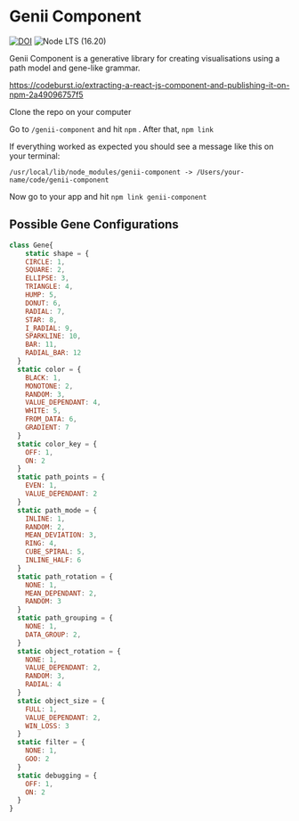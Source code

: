 # Genii Component
[![DOI](https://zenodo.org/badge/155877027.svg)](https://zenodo.org/doi/10.5281/zenodo.12571855)
![Node LTS (16.20)](https://img.shields.io/badge/node-v16.20.x-blue)


Genii Component is a generative library for creating visualisations using a path model and gene-like grammar.

https://codeburst.io/extracting-a-react-js-component-and-publishing-it-on-npm-2a49096757f5

Clone the repo on your computer

Go to ```/genii-component``` and hit ```npm``` . After that, ```npm link```

If everything worked as expected you should see a message like this on your terminal:

```/usr/local/lib/node_modules/genii-component -> /Users/your-name/code/genii-component```

Now go to your app and hit ```npm link genii-component```

## Possible Gene Configurations

```javascript
class Gene{
    static shape = {
    CIRCLE: 1,
    SQUARE: 2,
    ELLIPSE: 3,
    TRIANGLE: 4,
    HUMP: 5,
    DONUT: 6,
    RADIAL: 7,
    STAR: 8,
    I_RADIAL: 9,
    SPARKLINE: 10,
    BAR: 11,
    RADIAL_BAR: 12
  }
  static color = {
    BLACK: 1,
    MONOTONE: 2,
    RANDOM: 3,
    VALUE_DEPENDANT: 4,
    WHITE: 5,
    FROM_DATA: 6,
    GRADIENT: 7
  }
  static color_key = {
    OFF: 1,
    ON: 2
  }
  static path_points = {
    EVEN: 1,
    VALUE_DEPENDANT: 2
  }
  static path_mode = {
    INLINE: 1,
    RANDOM: 2,
    MEAN_DEVIATION: 3,
    RING: 4,
    CUBE_SPIRAL: 5,
    INLINE_HALF: 6
  }
  static path_rotation = {
    NONE: 1,
    MEAN_DEPENDANT: 2,
    RANDOM: 3
  }
  static path_grouping = {
    NONE: 1,
    DATA_GROUP: 2,
  }
  static object_rotation = {
    NONE: 1,
    VALUE_DEPENDANT: 2,
    RANDOM: 3,
    RADIAL: 4
  }
  static object_size = {
    FULL: 1,
    VALUE_DEPENDANT: 2,
    WIN_LOSS: 3
  }
  static filter = {
    NONE: 1,
    GOO: 2
  }
  static debugging = {
    OFF: 1,
    ON: 2
  }
}
```
